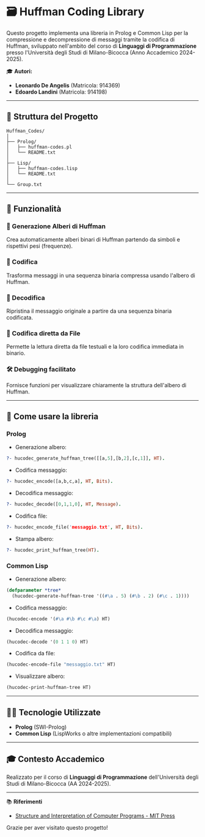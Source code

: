 # 🗃️ Huffman Coding Library

Questo progetto implementa una libreria in Prolog e Common Lisp per la compressione e decompressione di messaggi tramite la codifica di Huffman, sviluppato nell'ambito del corso di **Linguaggi di Programmazione** presso l'Università degli Studi di Milano-Bicocca (Anno Accademico 2024-2025).

🎓 **Autori:**

- **Leonardo De Angelis** (Matricola: 914369)
- **Edoardo Landini** (Matricola: 914198)

---

## 📂 Struttura del Progetto

```
Huffman_Codes/
│
├── Prolog/
│   ├── huffman-codes.pl
│   └── README.txt
│
├── Lisp/
│   ├── huffman-codes.lisp
│   └── README.txt
│
└── Group.txt
```

---

## 🚀 Funzionalità

### 🌳 Generazione Alberi di Huffman

Crea automaticamente alberi binari di Huffman partendo da simboli e rispettivi pesi (frequenze).

### 📡 Codifica

Trasforma messaggi in una sequenza binaria compressa usando l'albero di Huffman.

### 🔑 Decodifica

Ripristina il messaggio originale a partire da una sequenza binaria codificata.

### 📄 Codifica diretta da File

Permette la lettura diretta da file testuali e la loro codifica immediata in binario.

### 🛠 Debugging facilitato

Fornisce funzioni per visualizzare chiaramente la struttura dell'albero di Huffman.

---

## 📌 Come usare la libreria

### Prolog

- Generazione albero:

```prolog
?- hucodec_generate_huffman_tree([[a,5],[b,2],[c,1]], HT).
```

- Codifica messaggio:

```prolog
?- hucodec_encode([a,b,c,a], HT, Bits).
```

- Decodifica messaggio:

```prolog
?- hucodec_decode([0,1,1,0], HT, Message).
```

- Codifica file:

```prolog
?- hucodec_encode_file('messaggio.txt', HT, Bits).
```

- Stampa albero:

```prolog
?- hucodec_print_huffman_tree(HT).
```

### Common Lisp

- Generazione albero:

```lisp
(defparameter *tree*
  (hucodec-generate-huffman-tree '((#\a . 5) (#\b . 2) (#\c . 1))))
```

- Codifica messaggio:

```lisp
(hucodec-encode '(#\a #\b #\c #\a) HT)
```

- Decodifica messaggio:

```lisp
(hucodec-decode '(0 1 1 0) HT)
```

- Codifica da file:

```lisp
(hucodec-encode-file "messaggio.txt" HT)
```

- Visualizzare albero:

```lisp
(hucodec-print-huffman-tree HT)
```

---

## 🧑‍💻 Tecnologie Utilizzate

- **Prolog** (SWI-Prolog)
- **Common Lisp** (LispWorks o altre implementazioni compatibili)

---

## 🎓 Contesto Accademico

Realizzato per il corso di **Linguaggi di Programmazione** dell'Università degli Studi di Milano-Bicocca (AA 2024-2025).

---

📚 **Riferimenti**

- [Structure and Interpretation of Computer Programs - MIT Press](https://mitpress.mit.edu/sicp)

Grazie per aver visitato questo progetto!

